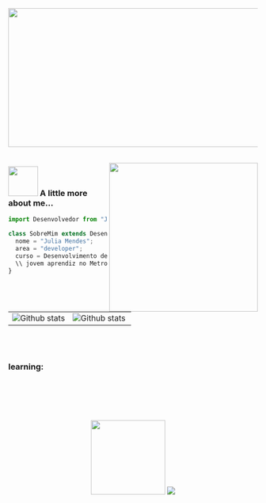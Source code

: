 
<table>
  <tr>
    <img align='center' src= "https://i.pinimg.com/originals/94/b2/1a/94b21a17d8a954aee4e7228457d52729.gif" width="600" height="280">
  </tr>
</table>

<img align="right" src="https://i.redd.it/7wvp4hsqw2q91.png" width="300">

### <img src="https://camo.githubusercontent.com/383a01776630091258548fb0b2514d5fa4f55be2cdaf979b03c4460c4ea803a9/68747470733a2f2f7777772e74656368736f6c7574696f6e6572732e636f6d2f77702d636f6e74656e742f75706c6f6164732f323032322f30392f776562736974652d646576656c6f702e676966" width="60"> A little more about me...

```js
import Desenvolvedor from "Julia Mendes";

class SobreMim extends Desenvolvedor {
  nome = "Julia Mendes";
  area = "developer";
  curso = Desenvolvimento de Sistemas - Senai
  \\ jovem aprendiz no Metro de São Paulo
}


```
<table>
  <tr>
    <td>
     <img align="center" src="https://github-readme-stats.vercel.app/api?username=juliaamendes&show_icons=true&theme=transparent" alt="Github stats" />
      </td>
    <td>
<img align="left" src="https://github-readme-stats.vercel.app/api/top-langs/?username=juliaamendes&theme=dark&hide_&include_all_commits=true&count_private=true&layout=compact" alt="Github stats" />
  </td>
  </tr>
</table><br/>
</table><br/>

### learning: 

<div align="center" style="display: inline_block"><br/>
   <img align="center" alt="" src="https://img.shields.io/badge/Java-ED8B00?style=for-the-badge&logo=openjdk&logoColor=white"/>
    <img align="center" alt="" src="https://img.shields.io/badge/HTML5-E34F26?style=for-the-badge&logo=html5&logoColor=white"/>
    <img align="center" alt="" src="https://img.shields.io/badge/CSS3-1572B6?style=for-the-badge&logo=css3&logoColor=white"/>
    <img align="center" alt="" src="https://img.shields.io/badge/GIT-E44C30?style=for-the-badge&logo=git&logoColor=white"/>
    <img align="center" alt="" src="https://img.shields.io/badge/MySQL-005C84?style=for-the-badge&logo=mysql&logoColor=white"/>
    <img align="center" alt="" src="https://img.shields.io/badge/JavaScript-FFD700?style=for-the-badge&logo=javascript&logoColor=white"/>
    <img align="center" alt="" src="https://img.shields.io/badge/Python-4682B4?style=for-the-badge&logo=python&logoColor=white"/>
    
  
</div>

<br/>

<br>
<footer>
<p align="center" >   
  <img src="https://www.gifcen.com/wp-content/uploads/2022/09/png-gif-1.gif" width="150px">
  <img src="https://profile-counter.glitch.me/juliaamendes/count.svg" />  
</p>
</footer>
